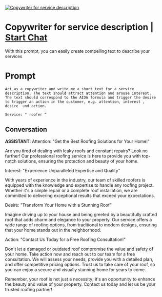 
[![Copywriter for service description](https://flow-prompt-covers.s3.us-west-1.amazonaws.com/icon/illustrative/illus_3.png)](https://gptcall.net/chat.html?data=%7B%22contact%22%3A%7B%22id%22%3A%22Pa558VGEi6DeWRgn3k5Ec%22%2C%22flow%22%3Atrue%7D%7D)
# Copywriter for service description | [Start Chat](https://gptcall.net/chat.html?data=%7B%22contact%22%3A%7B%22id%22%3A%22Pa558VGEi6DeWRgn3k5Ec%22%2C%22flow%22%3Atrue%7D%7D)
With this prompt, you can easily create compelling text to describe your services

# Prompt

```
Act as a copywriter and write me a short text for a service description. The text should attract attention and arouse interest. The text should correspond to the AIDA formula and trigger the desire to trigger an action in the customer, e.g. attention, interest , desire  und action.       

Service: " roofer ”
```

## Conversation

**ASSISTANT**: Attention: "Get the Best Roofing Solutions for Your Home!"



Are you tired of dealing with leaky roofs and constant repairs? Look no further! Our professional roofing service is here to provide you with top-notch solutions, ensuring the protection and beauty of your home.



Interest: "Experience Unparalleled Expertise and Quality"



With years of experience in the industry, our team of skilled roofers is equipped with the knowledge and expertise to handle any roofing project. Whether it's a simple repair or a complete roof installation, we are committed to delivering exceptional results that exceed your expectations.



Desire: "Transform Your Home with a Stunning Roof"



Imagine driving up to your house and being greeted by a beautifully crafted roof that adds charm and elegance to your property. Our service offers a wide range of roofing options, from traditional to modern designs, ensuring that your home stands out in the neighborhood.



Action: "Contact Us Today for a Free Roofing Consultation!"



Don't let a damaged or outdated roof compromise the value and safety of your home. Take action now and reach out to our team for a free consultation. We will assess your needs, provide you with a detailed plan, and offer competitive pricing options. Trust us to take care of your roof, so you can enjoy a secure and visually stunning home for years to come.



Remember, your roof is not just a necessity; it's an opportunity to enhance the beauty and value of your property. Contact us today and let us be your trusted roofing partner!


